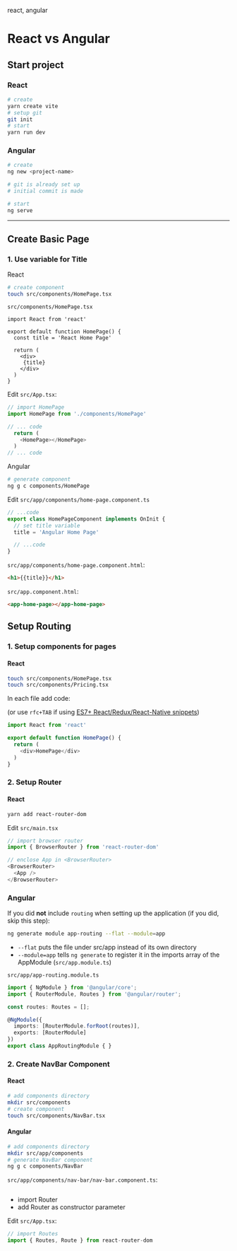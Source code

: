 react, angular

# React vs Angular

## Start project

### React
```bash
# create
yarn create vite
# setup git
git init
# start
yarn run dev
```

### Angular
```bash
# create
ng new <project-name>

# git is already set up
# initial commit is made

# start
ng serve
```
<hr />

## Create Basic Page
### 1. Use variable for Title
React
```bash
# create component
touch src/components/HomePage.tsx
```
`src/components/HomePage.tsx`
```typescipt
import React from 'react'

export default function HomePage() {
  const title = 'React Home Page'

  return (
    <div>
     {title}
    </div>
  )
}
```

Edit `src/App.tsx`:
```typescript
// import HomePage
import HomePage from './components/HomePage'

// ... code
  return (
    <HomePage></HomePage>
  )
// ... code
```
Angular
```bash
# generate component
ng g c components/HomePage
```
Edit `src/app/components/home-page.component.ts`
```typescript
// ...code
export class HomePageComponent implements OnInit {
  // set title variable
  title = 'Angular Home Page'

  // ...code
}
```
`src/app/components/home-page.component.html`:
```html
<h1>{{title}}</h1>
```
`src/app.component.html`:
```html
<app-home-page></app-home-page>
```

## Setup Routing
### 1. Setup components for pages
#### React
```bash
touch src/components/HomePage.tsx
touch src/components/Pricing.tsx
```
In each file add code:

(or use `rfc+TAB` if using [ES7+ React/Redux/React-Native snippets](https://marketplace.visualstudio.com/items?itemName=dsznajder.es7-react-js-snippets))
```typescript
import React from 'react'

export default function HomePage() {
  return (
    <div>HomePage</div>
  )
}
```
### 2. Setup Router
#### React
```bash
yarn add react-router-dom
```
Edit `src/main.tsx`
```typescript
// import browser router
import { BrowserRouter } from 'react-router-dom'

// enclose App in <BrowserRouter>
<BrowserRouter>
  <App />
</BrowserRouter>
```
### Angular

If you did **not** include `routing` when setting up the application (if you did, skip this step):
```bash
ng generate module app-routing --flat --module=app
```
- `--flat` puts the file under src/app instead of its own directory
- `--module=app` tells `ng generate` to register it in the imports array of the AppModule (`src/app.module.ts`)

`src/app/app-routing.module.ts`
```typescript
import { NgModule } from '@angular/core';
import { RouterModule, Routes } from '@angular/router';

const routes: Routes = [];

@NgModule({
  imports: [RouterModule.forRoot(routes)],
  exports: [RouterModule]
})
export class AppRoutingModule { }
```

### 2. Create NavBar Component

#### React
```bash
# add components directory
mkdir src/components
# create component
touch src/components/NavBar.tsx
```


#### Angular
```bash
# add components directory
mkdir src/app/components
# generate NavBar component
ng g c components/NavBar
```
`src/app/components/nav-bar/nav-bar.component.ts`:
```typescript

```
- import Router
- add Router as constructor parameter



Edit `src/App.tsx`:
```typescript
// import Routes
import { Routes, Route } from react-router-dom


```
